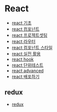 React
===

- [react 기초](https://github.com/mrlee323/TIL/blob/main/React/react_basic.md)
- [react 컴포넌트](https://github.com/mrlee323/TIL/blob/main/React/react_component.md)
- [react 프로젝트셋팅](https://github.com/mrlee323/TIL/blob/main/React/react_create_project.md)
- [react 라우터](https://github.com/mrlee323/TIL/blob/main/React/react_router.md)
- [react 컴포넌트 스타일](https://github.com/mrlee323/TIL/blob/main/React/react_component_styling.md)
- [react 실전 활용](https://github.com/mrlee323/TIL/blob/main/React/react_practice.md)
- [react hook](https://github.com/mrlee323/TIL/blob/main/React/react_hook_context.md)
- [react 단위테스트](https://github.com/mrlee323/TIL/blob/main/React/react_testing.md)
- [react advanced](https://github.com/mrlee323/TIL/blob/main/React/react_advanced.md)
- [react 배포하기](https://github.com/mrlee323/TIL/blob/main/React/react_deploy.md)  
## redux
- [redux](https://github.com/mrlee323/TIL/blob/main/React/react_redux.md)